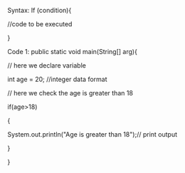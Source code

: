 Syntax:
If (condition){

//code to be executed

}

Code 1:
public static void main(String[] arg){

// here we declare variable

int age = 20; //integer data format

// here we check the age is greater than 18

if(age>18)

{

System.out.println("Age is greater than 18");// print output

}

}

